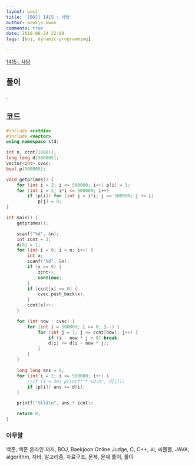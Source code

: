 ```yaml
---
layout: post
title: '[BOJ] 1415 : 사탕'
author: wookje.kwon
comments: true
date: 2018-06-24 22:09
tags: [boj, dynamic-programming]

---
```


[1415 : 사탕](https://www.acmicpc.net/problem/1415)  

## 풀이

.

## 코드

```cpp
#include <cstdio>
#include <vector>
using namespace std;

int n, ccnt[10001];
long long d[500005];
vector<int> cvec;
bool p[500005];

void getprimes() {
	for (int i = 2; i <= 500000; i++) p[i] = 1;
	for (int i = 2; i*i <= 500000; i++)
		if (p[i]) for (int j = i*i; j <= 500000; j += i)
			p[j] = 0;
}

int main() {
	getprimes();

	scanf("%d", &n);
	int zcnt = 1;
	d[0] = 1;
	for (int i = 0; i < n; i++) {
		int x;
		scanf("%d", &x);
		if (x == 0) {
			zcnt++;
			continue;
		}
		if (ccnt[x] == 0) {
			cvec.push_back(x);
		}
		ccnt[x]++;
	}

	for (int now : cvec) {
		for (int i = 500000; i >= 0; i--) {
			for (int j = 1; j <= ccnt[now]; j++) {
				if (i - now * j < 0) break;
				d[i] += d[i - now * j];
			}
		}			
	}

	long long ans = 0;
	for (int i = 2; i <= 500000; i++) {
		//if (i < 30) printf("* %d\n", d[i]);
		if (p[i]) ans += d[i];
	}

	printf("%lld\n", ans * zcnt);

	return 0;
}
```

### 아무말  
백준, 백준 온라인 저지, BOJ, Baekjoon Online Judge, C, C++, 씨, 씨쁠쁠, JAVA, algorithm, 자바, 알고리즘, 자료구조, 문제, 문제 풀이, 풀이
